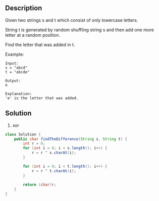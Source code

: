 ## Description

Given two strings s and t which consist of only lowercase letters.

String t is generated by random shuffling string s and then add one more letter at a random position.

Find the letter that was added in t.

Example:
```
Input:
s = "abcd"
t = "abcde"

Output:
e

Explanation:
'e' is the letter that was added.
```

## Solution
1. xor
```java
class Solution {
    public char findTheDifference(String s, String t) {
        int r = 0;
        for (int i = 0; i < s.length(); i++) {
            r = r ^ s.charAt(i);
        }

        for (int i = 0; i < t.length(); i++) {
            r = r ^ t.charAt(i);
        }
        
        return (char)r;
    }
}
```
